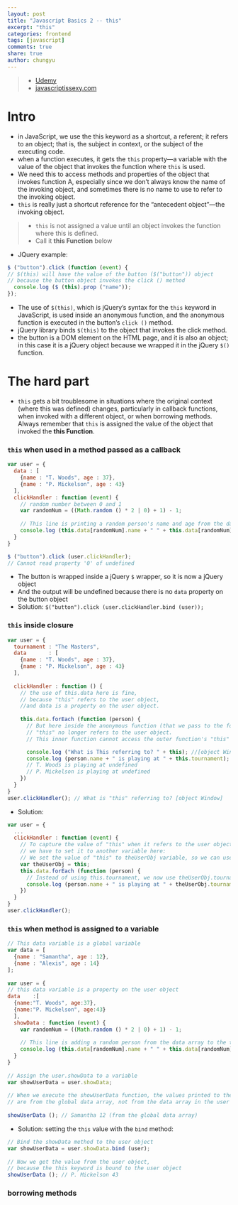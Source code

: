 ```yaml
---
layout: post
title: "Javascript Basics 2 -- this"
excerpt: "this"
categories: frontend
tags: [javascript]
comments: true
share: true
author: chungyu
---
```

> * [Udemy](https://www.udemy.com/understand-javascript/learn/)
> * [javascriptissexy.com](http://javascriptissexy.com/understand-javascripts-this-with-clarity-and-master-it/)

# Intro

* in JavaScript, we use the this keyword as a shortcut, a referent; it refers to an object; that is, the subject in context, or the subject of the executing code.
* when a function executes, it gets the `this` property—a variable with the value of the object that invokes the function where `this` is used.
* We need this to access methods and properties of the object that invokes function A, especially since we don’t always know the name of the invoking object, and sometimes there is no name to use to refer to the invoking object.
* `this` is really just a shortcut reference for the “antecedent object”—the invoking object.

> * `this` is not assigned a value until an object invokes the function where this is defined.
> * Call it **this Function** below

* JQuery example:

```js
$ ("button").click (function (event) {
// $(this) will have the value of the button ($("button")) object​
​// because the button object invokes the click () method​
  console.log ($ (this).prop ("name"));
});
```
* The use of `$(this)`, which is jQuery’s syntax for the `this` keyword in JavaScript, is used inside an anonymous function, and the anonymous function is executed in the button’s `click ()` method.
* jQuery library binds `$(this)` to the object that invokes the click method.
* the button is a DOM element on the HTML page, and it is also an object; in this case it is a jQuery object because we wrapped it in the jQuery `$()` function.

# The hard part
* `this` gets a bit troublesome in situations where the original context (where this was defined) changes, particularly in callback functions, when invoked with a different object, or when borrowing methods. Always remember that `this` is assigned the value of the object that invoked the **this Function**.

### `this` when used in a method passed as a callback

```js
var user = {
  data : [
    {name : "T. Woods", age : 37},
    {name : "P. Mickelson", age : 43}
  ],
  clickHandler : function (event) {
    // random number between 0 and 1​
    var randomNum = ((Math.random () * 2 | 0) + 1) - 1;
  ​
    // This line is printing a random person's name and age from the data array​
    console.log (this.data[randomNum].name + " " + this.data[randomNum].age);
  }
}

$ ("button").click (user.clickHandler);
// Cannot read property '0' of undefined
```
* The button is wrapped inside a jQuery `$` wrapper, so it is now a jQuery object​
* And the output will be undefined because there is no `data` property on the button object​
* Solution: `$("button").click (user.clickHandler.bind (user));`

### `this` inside closure

```js
var user = {
  tournament : "The Masters",
  data       : [
    {name : "T. Woods", age : 37},
    {name : "P. Mickelson", age : 43}
  ],
​
  clickHandler : function () {
    // the use of this.data here is fine,
    // because "this" refers to the user object,
    //and data is a property on the user object.​
​
    this.data.forEach (function (person) {
      // But here inside the anonymous function (that we pass to the forEach method),
      // "this" no longer refers to the user object.​
      // This inner function cannot access the outer function's "this"​

      console.log ("What is This referring to? " + this); //[object Window]​
      console.log (person.name + " is playing at " + this.tournament);
      // T. Woods is playing at undefined​
      // P. Mickelson is playing at undefined​
    })
  }​
}
user.clickHandler(); // What is "this" referring to? [object Window]
```

* Solution:

```js
var user = {
  ...
  clickHandler : function (event) {
    // To capture the value of "this" when it refers to the user object,
    // we have to set it to another variable here:​
    // We set the value of "this" to theUserObj variable, so we can use it later​
    var theUserObj = this;
    this.data.forEach (function (person) {
      // Instead of using this.tournament, we now use theUserObj.tournament​
      console.log (person.name + " is playing at " + theUserObj.tournament);
    })
  }
}
user.clickHandler();
```

### `this` when method is assigned to a variable

```js
// This data variable is a global variable​
var data = [
  {name : "Samantha", age : 12},
  {name : "Alexis", age : 14}
];
​
var user = {
// this data variable is a property on the user object​
data    :[
  {name:"T. Woods", age:37},
  {name:"P. Mickelson", age:43}
  ],
  showData : function (event) {
    var randomNum = ((Math.random () * 2 | 0) + 1) - 1;
  ​
    // This line is adding a random person from the data array to the text field​
    console.log (this.data[randomNum].name + " " + this.data[randomNum].age);
  }
​}
​
// Assign the user.showData to a variable​
var showUserData = user.showData;
​
// When we execute the showUserData function, the values printed to the console
// are from the global data array, not from the data array in the user object​
​
showUserData (); // Samantha 12 (from the global data array)​
```

* Solution: setting the `this` value with the `bind` method:

```js
// Bind the showData method to the user object​
var showUserData = user.showData.bind (user);
​
// Now we get the value from the user object,
// because the this keyword is bound to the user object​
showUserData (); // P. Mickelson 43
```

### borrowing methods
